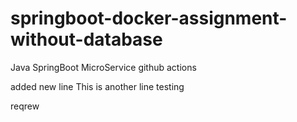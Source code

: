 # springboot-docker-assignment-without-database
Java SpringBoot MicroService
github actions

added new line
This is another line
testing

reqrew
